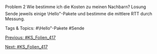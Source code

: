 Problem 2
Wie bestimme ich die Kosten zu meinen Nachbarn?
Losung
Sende jeweils einige \Hello"-Pakete und bestimme die mittlere RTT durch
Messung.

   Tags & Topics:
   #\Hello"-Pakete
   #Sende

[Previous: #KS_Folien_417](KS_Folien_417.md)

[Next: #KS_Folien_417](KS_Folien_417.md)